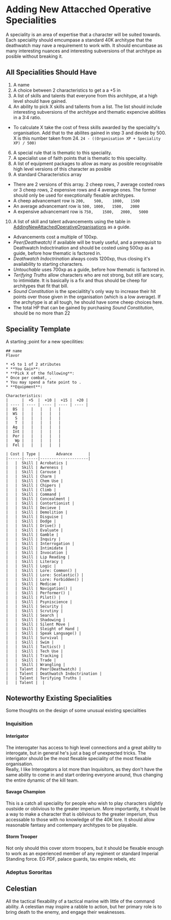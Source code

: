# Adding New Attacched Operative Specialities

A speciality is an area of expertise that a character will be suited towards. Each speciality should emcumpase a standard 40K architype that the deathwatch may nave a requirement to work with. It should encumbase as many interesting nuances and interesting subversions of that architype as posible without breaking it.

## All Specialities Should Have
1. A name
2. A choice between 2 characteristics to get a a +5 in
3. A list of skills and talents that everyone from this architype, at a high level should have gained.
4. An ability to pick X skills and tallents from a list. The list should include interesting subversions of the architype and thematic expencive abilities in a 3:4 ratio.
  - To calculate X take the cost of fress skills awarded by the speciality's organisation. Add that to the abilites gained in step 3 and devide by 500. X is this number taken from 24. `24 - ((Organisation XP + Speciality XP) / 500)`
6. A special rule that is thematic to this speciality.
7. A specialist use of faith points that is thematic to this speciality.
8. A list of equipment packages to allow as many as posible recognisable high level versions of this character as posible
9. A standard Characteristics array
  - There are 2 versions of this array. 2 cheep rows, 7 average costed rows or 3 cheep rows, 2 expensive rows and 4 average ones. The former should only be used for execptionally flexable architypes.
  - A cheep advancemant row is `200,	500,	1000,	1500`
  - An average advancemant row is `500,	1000,	1500,	2000`
  - A expensive advancemant row is `750,	1500,	2000,	5000`
10. A list of skill and talent advancements using the table in [AddingNewAttachedOperativeOrganisations](AddingNewAttachedOperativeOrganisations.md) as a guide. 
  - Advancements cost a multiple of 100xp.
  - *Peer(Deathwatch)* if available will be truely useful, and a prerequisit to Deathwatch Indoctrination and should  be costed using 500xp as a guide, before how thematic is factored in.
  - *Deathwatch Indoctrination* always costs 1200xp, thus closing it's availability to starting characters.
  - *Untouchable* uses 700xp as a guide, before how thematic is factored in.
  - *Terifying Truths* allow characters who are not strong, but still are scary, to intimidate. It is basically is a fix and thus should be cheep for architypes that fit that bill.
  - *Sound Constitution* is the specialitity's only way to increase their hit points over those given in the organisation (which is a low average). If the archytype is at all tough, he should have some cheep choices here.
  - The total HP that can be gained by purchasing *Sound Constitution*, should be no more than 22

## Speciality Template
A starting ;point for a new specilities:
```
## name
Flavor

* +5 to 1 of 2 atributes
* **You Gain**: 
* **Pick X of the following**: 
* Once per combat, .
* You may spend a fate point to .
* **Equipment**:

Characteristics:
|      |  +5  |  +10 |  +15 |  +20 |
| ---- | ---- | ---- | ---- | ---- |
|  BS  |   |   |   |   |
|  WS  |   |   |   |   |
|   S  |   |   |   |   |
|   T  |   |   |   |   |
|  Ag  |   |   |   |   |
|  Int |   |   |   |   |
|  Per |   |   |   |   |
|   Wp |   |   |   |   |
|  Fel |   |   |   |   |

| Cost | Type |       Advance       |
|------|------|---------------------|
|   |  Skill | Acrobatics |
|   |  Skill | Awreness |
|   |  Skill | Carouse |
|   |  Skill | Charm |
|   |  Skill | Chem Use |
|   |  Skill | Chipers |
|   |  Skill | Climb |
|   |  Skill | Command |
|   |  Skill | Concealment |
|   |  Skill | Contortionist |
|   |  Skill | Decieve |
|   |  Skill | Demolition |
|   |  Skill | Disguise |
|   |  Skill | Dodge |
|   |  Skill | Drive() |
|   |  Skill | Evaluate |
|   |  Skill | Gamble |
|   |  Skill | Inquiry |
|   |  Skill | Interrogation |
|   |  Skill | Intimidate |
|   |  Skill | Invocation |
|   |  Skill | Lip Reading |
|   |  Skill | Literacy |
|   |  Skill | Logic |
|   |  Skill | Lore: Common() |
|   |  Skill | Lore: Scolastic() |
|   |  Skill | Lore: Forbidden() |
|   |  Skill | Medicae |
|   |  Skill | Navigation() |
|   |  Skill | Performer() |
|   |  Skill | Pilot() |
|   |  Skill | Psyniscience |
|   |  Skill | Security |
|   |  Skill | Scrutiny |
|   |  Skill | Search |
|   |  Skill | Shadowing |
|   |  Skill | Silent Move |
|   |  Skill | Sleight of Hand |
|   |  Skill | Speak Language() |
|   |  Skill | Survival |
|   |  Skill | Swim |
|   |  Skill | Tactics() |
|   |  Skill | Tech Use |
|   |  Skill | Tracking |
|   |  Skill | Trade |
|   |  Skill | Wrangling |
|   | Talent | Peer(Deathwatch) |
|   | Talent | Deathwatch Indoctrination |
|   | Talent | Terifying Truths |
|   | Talent |  |
```


## Noteworthy Existing Specialities
Some thoughts on the design of some unusual existing specialities

### Inquisition

#### Interigator
The interogater has access to high level connections and a great ability to interogate, but in general he's just a bag of unexpected tricks. The interigator should be the most flexable speciality of the most flexable organisation.  
Really, I like Interogators a lot more than Inquisitors, as they don't have the same ability to come in and start ordering everyone around, thus changing the entire dynamic of the kill team.

#### Savage Champion
This is a catch all speciality for people who wish to play characters slightly oustside or oblivious to the greater imperium. More importantly, it should be a way to make a character that is oblivious to the greater imperium, thus accessable to those with no knowledge of the 40K lore. It should allow reasonable fantasy and contempary architypes to be playable.

#### Storm Trooper
Not only should this cover storm troopers, but it should be flexable enough to work as an experienced member of any regiment or standard Imperial Standing force. EG PDF, palace guards, tau empire rebels, etc

### Adeptus Sororitas

## Celestian
All the tactical flexability of a tactical marine with little of the command ability. A celestian may inspire a rabble to action, but her primary role is to bring death to the enemy, and engage their weaknesses.
